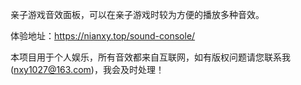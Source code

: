 亲子游戏音效面板，可以在亲子游戏时较为方便的播放多种音效。

体验地址：https://nianxy.top/sound-console/

本项目用于个人娱乐，所有音效都来自互联网，如有版权问题请您联系我(nxy1027@163.com)，我会及时处理！
